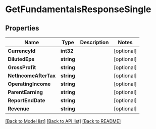 # GetFundamentalsResponseSingle

## Properties

Name | Type | Description | Notes
------------ | ------------- | ------------- | -------------
**CurrencyId** | **int32** |  | [optional] 
**DilutedEps** | **string** |  | [optional] 
**GrossProfit** | **string** |  | [optional] 
**NetIncomeAfterTax** | **string** |  | [optional] 
**OperatingIncome** | **string** |  | [optional] 
**ParentEarning** | **string** |  | [optional] 
**ReportEndDate** | **string** |  | [optional] 
**Revenue** | **string** |  | [optional] 

[[Back to Model list]](../README.md#documentation-for-models) [[Back to API list]](../README.md#documentation-for-api-endpoints) [[Back to README]](../README.md)


